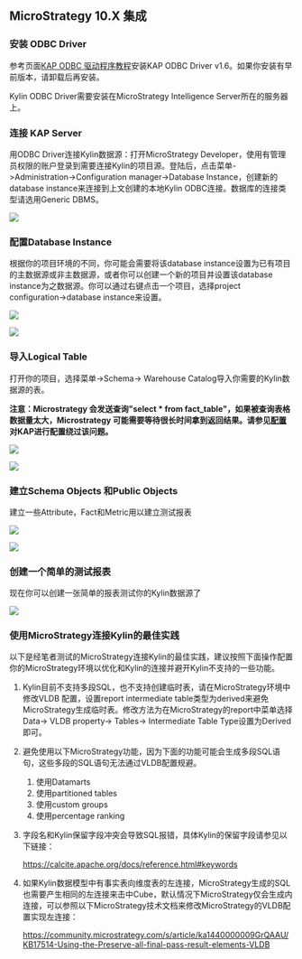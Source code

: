 ## MicroStrategy 10.X 集成

### 安装 ODBC Driver

参考页面[KAP ODBC 驱动程序教程](../driver/odbc.cn.html)安装KAP ODBC Driver v1.6。如果你安装有早前版本，请卸载后再安装。

Kylin ODBC Driver需要安装在MicroStrategy Intelligence Server所在的服务器上。

### 连接 KAP Server

用ODBC Driver连接Kylin数据源：打开MicroStrategy Developer，使用有管理员权限的账户登录到需要连接Kylin的项目源。登陆后，点击菜单->Administration->Configuration manager->Database Instance，创建新的database instance来连接到上文创建的本地Kylin ODBC连接。数据库的连接类型请选用Generic DBMS。

![](images/microstrategy_10_4/picture1.png)

### 配置Database Instance

根据你的项目环境的不同，你可能会需要将该database instance设置为已有项目的主数据源或非主数据源，或者你可以创建一个新的项目并设置该database instance为之数据源。你可以通过右键点击一个项目，选择project configuration->database instance来设置。

![](images/microstrategy_10_4/picture5.png)

![](images/microstrategy_10_4/picture6.png)

### 导入Logical Table

打开你的项目，选择菜单->Schema-> Warehouse Catalog导入你需要的Kylin数据源的表。

**注意：Microstrategy 会发送查询"select \* from fact\_table"，如果被查询表格数据量太大，Microstrategy 可能需要等待很长时间拿到返回结果。请参见[配置](../config/basic_settings.cn.md#kylinqueryforce-limit)对KAP进行配置绕过该问题。**

![](images/microstrategy_10_4/picture7.png)

![](images/microstrategy_10_4/picture8.png)

### 建立Schema Objects 和Public Objects

建立一些Attribute，Fact和Metric用以建立测试报表

![](images/microstrategy_10_4/picture2.png)

![](images/microstrategy_10_4/picture3.png)

### 创建一个简单的测试报表

现在你可以创建一张简单的报表测试你的Kylin数据源了

![](images/microstrategy_10_4/picture4.png)

### 使用MicroStrategy连接Kylin的最佳实践

以下是经笔者测试的MicroStrategy连接Kylin的最佳实践，建议按照下面操作配置你的MicroStrategy环境以优化和Kylin的连接并避开Kylin不支持的一些功能。

1. Kylin目前不支持多段SQL，也不支持创建临时表，请在MicroStrategy环境中修改VLDB 配置，设置report intermediate table类型为derived来避免MicroStrategy生成临时表。修改方法为在MicroStrategy的report中菜单选择 Data-> VLDB property-> Tables-> Intermediate Table Type设置为Derived即可。

2. 避免使用以下MicroStrategy功能，因为下面的功能可能会生成多段SQL语句，这些多段的SQL语句无法通过VLDB配置规避。

   1. 使用Datamarts
   2. 使用partitioned tables
   3. 使用custom groups
   4. 使用percentage ranking

3. 字段名和Kylin保留字段冲突会导致SQL报错，具体Kylin的保留字段请参见以下链接：

   https://calcite.apache.org/docs/reference.html#keywords

4. 如果Kylin数据模型中有事实表向维度表的左连接，MicroStrategy生成的SQL也需要产生相同的左连接来击中Cube，默认情况下MicroStrategy仅会生成内连接，可以参照以下MicroStrategy技术文档来修改MicroStrategy的VLDB配置实现左连接：

   https://community.microstrategy.com/s/article/ka1440000009GrQAAU/KB17514-Using-the-Preserve-all-final-pass-result-elements-VLDB
